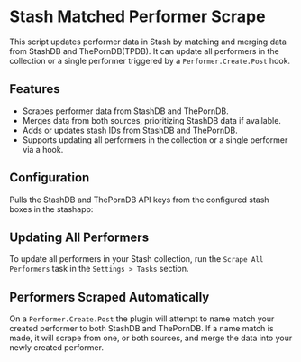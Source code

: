 # Stash Matched Performer Scrape

This script updates performer data in Stash by matching and merging data from StashDB and ThePornDB(TPDB). It can update all performers in the collection or a single performer triggered by a `Performer.Create.Post` hook.

## Features

- Scrapes performer data from StashDB and ThePornDB.
- Merges data from both sources, prioritizing StashDB data if available.
- Adds or updates stash IDs from StashDB and ThePornDB.
- Supports updating all performers in the collection or a single performer via a hook.

## Configuration

Pulls the StashDB and ThePornDB API keys from the configured stash boxes in the stashapp:

## Updating All Performers

To update all performers in your Stash collection, run the `Scrape All Performers` task in the `Settings > Tasks` section.

## Performers Scraped Automatically

On a `Performer.Create.Post` the plugin will attempt to name match your created performer to both StashDB and ThePornDB. If a name match is made, it will scrape from one, or both sources, and merge the data into your newly created performer.

